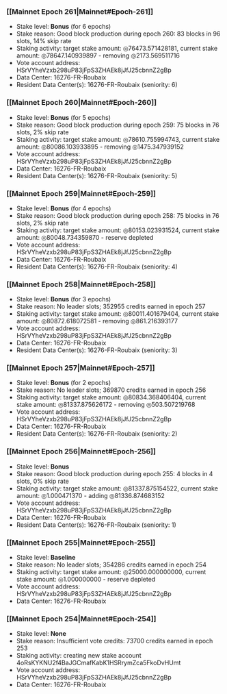 ### [[Mainnet Epoch 261|Mainnet#Epoch-261]]
* Stake level: **Bonus** (for 6 epochs)
* Stake reason: Good block production during epoch 260: 83 blocks in 96 slots, 14% skip rate
* Staking activity: target stake amount: ◎76473.571428181, current stake amount: ◎78647.140939897 - removing ◎2173.569511716
* Vote account address: HSrVYheVzxb298uP83jFpS3ZHAEk8jJfJ25cbnnZ2gBp
* Data Center: 16276-FR-Roubaix
* Resident Data Center(s): 16276-FR-Roubaix (seniority: 6)
### [[Mainnet Epoch 260|Mainnet#Epoch-260]]
* Stake level: **Bonus** (for 5 epochs)
* Stake reason: Good block production during epoch 259: 75 blocks in 76 slots, 2% skip rate
* Staking activity: target stake amount: ◎78610.755994743, current stake amount: ◎80086.103933895 - removing ◎1475.347939152
* Vote account address: HSrVYheVzxb298uP83jFpS3ZHAEk8jJfJ25cbnnZ2gBp
* Data Center: 16276-FR-Roubaix
* Resident Data Center(s): 16276-FR-Roubaix (seniority: 5)
### [[Mainnet Epoch 259|Mainnet#Epoch-259]]
* Stake level: **Bonus** (for 4 epochs)
* Stake reason: Good block production during epoch 258: 75 blocks in 76 slots, 2% skip rate
* Staking activity: target stake amount: ◎80153.023931524, current stake amount: ◎80048.734359870 - reserve depleted
* Vote account address: HSrVYheVzxb298uP83jFpS3ZHAEk8jJfJ25cbnnZ2gBp
* Data Center: 16276-FR-Roubaix
* Resident Data Center(s): 16276-FR-Roubaix (seniority: 4)
### [[Mainnet Epoch 258|Mainnet#Epoch-258]]
* Stake level: **Bonus** (for 3 epochs)
* Stake reason: No leader slots; 352955 credits earned in epoch 257
* Staking activity: target stake amount: ◎80011.401679404, current stake amount: ◎80872.618072581 - removing ◎861.216393177
* Vote account address: HSrVYheVzxb298uP83jFpS3ZHAEk8jJfJ25cbnnZ2gBp
* Data Center: 16276-FR-Roubaix
* Resident Data Center(s): 16276-FR-Roubaix (seniority: 3)
### [[Mainnet Epoch 257|Mainnet#Epoch-257]]
* Stake level: **Bonus** (for 2 epochs)
* Stake reason: No leader slots; 369870 credits earned in epoch 256
* Staking activity: target stake amount: ◎80834.368406404, current stake amount: ◎81337.875626172 - removing ◎503.507219768
* Vote account address: HSrVYheVzxb298uP83jFpS3ZHAEk8jJfJ25cbnnZ2gBp
* Data Center: 16276-FR-Roubaix
* Resident Data Center(s): 16276-FR-Roubaix (seniority: 2)
### [[Mainnet Epoch 256|Mainnet#Epoch-256]]
* Stake level: **Bonus**
* Stake reason: Good block production during epoch 255: 4 blocks in 4 slots, 0% skip rate
* Staking activity: target stake amount: ◎81337.875154522, current stake amount: ◎1.000471370 - adding ◎81336.874683152
* Vote account address: HSrVYheVzxb298uP83jFpS3ZHAEk8jJfJ25cbnnZ2gBp
* Data Center: 16276-FR-Roubaix
* Resident Data Center(s): 16276-FR-Roubaix (seniority: 1)
### [[Mainnet Epoch 255|Mainnet#Epoch-255]]
* Stake level: **Baseline**
* Stake reason: No leader slots; 354286 credits earned in epoch 254
* Staking activity: target stake amount: ◎25000.000000000, current stake amount: ◎1.000000000 - reserve depleted
* Vote account address: HSrVYheVzxb298uP83jFpS3ZHAEk8jJfJ25cbnnZ2gBp
* Data Center: 16276-FR-Roubaix
### [[Mainnet Epoch 254|Mainnet#Epoch-254]]
* Stake level: **None**
* Stake reason: Insufficient vote credits: 73700 credits earned in epoch 253
* Staking activity: creating new stake account 4oRsKYKNU2f4BaJGCmafKabK1HSRrymZca5FkoDvHUmt
* Vote account address: HSrVYheVzxb298uP83jFpS3ZHAEk8jJfJ25cbnnZ2gBp
* Data Center: 16276-FR-Roubaix